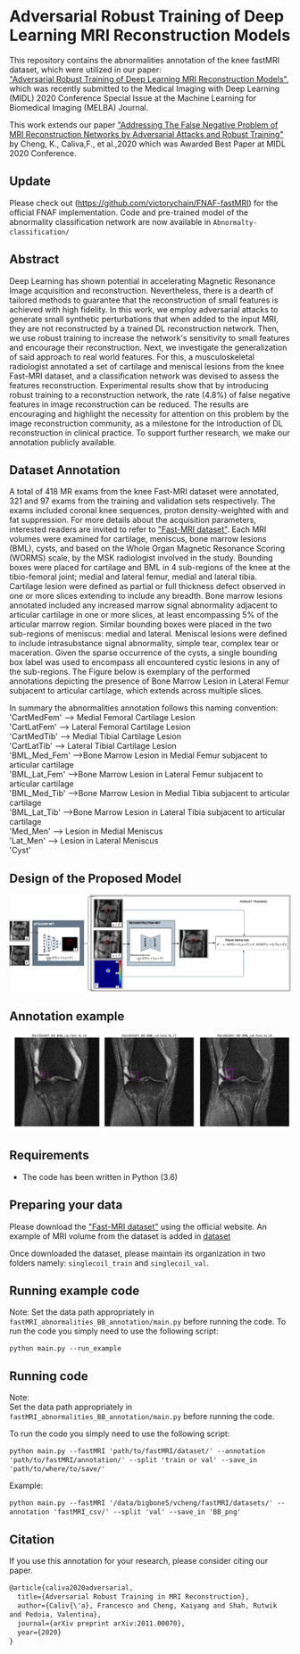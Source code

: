 # Adversarial Robust Training of Deep Learning MRI Reconstruction Models

This repository contains the abnormalities annotation of the knee fastMRI dataset, which were utilized in our paper:<br>["Adversarial Robust Training of Deep Learning MRI Reconstruction Models"](https://arxiv.org/abs/2011.00070v3), which was recently submitted to the Medical Imaging with Deep Learning (MIDL) 2020 Conference Special Issue at the Machine Learning for Biomedical Imaging (MELBA) Journal.

This work extends our paper ["Addressing The False Negative Problem of MRI Reconstruction Networks by Adversarial Attacks and Robust Training"](https://2020.midl.io/papers/cheng20.html) by Cheng, K., Caliva,F., et al.,2020 which was Awarded Best Paper at MIDL 2020 Conference. 

## Update
Please check out (https://github.com/victorychain/FNAF-fastMRI) for the official FNAF implementation.
Code and pre-trained model of the abnormality classification network are now available in `Abnormalty-classification/` 

## Abstract
Deep Learning has shown potential in accelerating Magnetic Resonance Image acquisition and reconstruction. Nevertheless, there is a dearth of tailored methods to guarantee that the reconstruction of small features is achieved with high fidelity. In this work, we employ adversarial attacks to generate small synthetic perturbations that when added to the input MRI, they are not reconstructed by a trained DL reconstruction network. Then, we use robust training to increase the network's sensitivity to small features and encourage their reconstruction.
Next, we investigate the generalization of said approach to real world features. For this, a musculoskeletal radiologist annotated a set of cartilage and meniscal lesions from the knee Fast-MRI dataset, and a classification network was devised to assess the features reconstruction. Experimental results show that by introducing robust training to a reconstruction network, the rate (4.8\%) of false negative features in image reconstruction can be reduced. The results are encouraging and highlight the necessity for attention on this problem by the image reconstruction community, as a milestone for the introduction of DL reconstruction in clinical practice. To support further research, we make our annotation publicly available.

## Dataset Annotation
A total of 418 MR exams from the knee Fast-MRI dataset were annotated, 321 and 97 exams from the training and validation sets respectively. The exams included coronal knee sequences, proton density-weighted with and fat suppression. For more details about the acquisition parameters, interested readers are invited to refer to ["Fast-MRI dataset"](https://fastmri.med.nyu.edu/).
Each MRI volumes were examined for cartilage, meniscus, bone marrow lesions (BML), cysts, and based on the Whole Organ Magnetic Resonance Scoring (WORMS) scale,  by the MSK radiologist involved in the study. Bounding boxes were placed for cartilage and BML in 4 sub-regions of the knee at the tibio-femoral joint; medial and lateral femur, medial and lateral tibia. Cartilage lesion were defined as partial or full thickness defect observed in one or more slices extending to include any breadth. Bone marrow lesions annotated included any increased marrow signal abnormality adjacent to articular cartilage in one or more slices, at least encompassing 5\% of the articular marrow region.
Similar bounding boxes were placed in the two sub-regions of meniscus: medial and lateral. Meniscal lesions were defined to include intrasubstance signal abnormality, simple tear, complex tear or maceration. Given the sparse occurrence of the cysts, a single bounding box label was used to encompass all encountered cystic lesions in any of the sub-regions. The Figure below is exemplary of the performed annotations depicting the presence of Bone Marrow Lesion in Lateral Femur subjacent to articular cartilage, which extends across multiple slices.


In summary the abnormalities annotation follows this naming convention:
<br>'CartMedFem' --> Medial Femoral Cartilage Lesion
<br>'CartLatFem' --> Lateral Femoral Cartilage Lesion
<br>'CartMedTib' --> Medial Tibial Cartilage Lesion
<br>'CartLatTib' --> Lateral Tibial Cartilage Lesion
<br>'BML_Med_Fem' -->Bone Marrow Lesion in Medial Femur subjacent to articular cartilage
<br>'BML_Lat_Fem' -->Bone Marrow Lesion in Lateral Femur subjacent to articular cartilage
<br>'BML_Med_Tib' -->Bone Marrow Lesion in Medial Tibia subjacent to articular cartilage
<br>'BML_Lat_Tib' -->Bone Marrow Lesion in Lateral Tibia subjacent to articular cartilage
<br>'Med_Men' --> Lesion in Medial Meniscus
<br>'Lat_Men' --> Lesion in Lateral Meniscus
<br>'Cyst'  

## Design of the Proposed Model
![model](images/adversarialattack_net.png)

## Annotation example
![annotation](images/example_annotation.png)

## Requirements
- The code has been written in Python (3.6)

## Preparing your data
Please download the ["Fast-MRI dataset"](https://fastmri.med.nyu.edu/) using the official website.
An example of MRI volume from the dataset is added in [dataset](https://github.com/fcaliva/fastMRI_BB_abnormalities_annotation/dataset/singlecoil_val/)

Once downloaded the dataset, please maintain its organization in two folders namely: `singlecoil_train` and `singlecoil_val`.

## Running example code
Note: Set the data path appropriately in `fastMRI_abnormalities_BB_annotation/main.py` before running the code.
To run the code you simply need to use the following script:
```
python main.py --run_example
```
## Running code
Note: <br>
Set the data path appropriately in `fastMRI_abnormalities_BB_annotation/main.py` before running the code.

To run the code you simply need to use the following script:
```
python main.py --fastMRI 'path/to/fastMRI/dataset/' --annotation 'path/to/fastMRI/annotation/' --split 'train or val' --save_in 'path/to/where/to/save/'
```
Example:
```
python main.py --fastMRI '/data/bigbone5/vcheng/fastMRI/datasets/' --annotation 'fastMRI_csv/' --split 'val' --save_in 'BB_png'
```
## Citation
If you use this annotation for your research, please consider citing our paper.
```
@article{caliva2020adversarial,
  title={Adversarial Robust Training in MRI Reconstruction},
  author={Caliv{\'a}, Francesco and Cheng, Kaiyang and Shah, Rutwik and Pedoia, Valentina},
  journal={arXiv preprint arXiv:2011.00070},
  year={2020}
}
```
